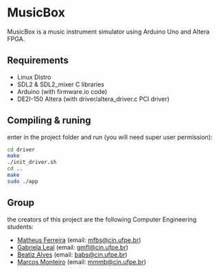# MusicBox
 MusicBox is a music instrument simulator using Arduino Uno and Altera FPGA.

## Requirements
 * Linux Distro
 * SDL2 & SDL2_mixer C libraries
 * Arduino (with firmware.io code)
 * DE2I-150 Altera (with driver/altera_driver.c PCI driver)

## Compiling & runing
 enter in the project folder and run (you will need super user permission):
 ```bash
 cd driver
 make
 ./init_driver.sh
 cd ..
 make
 sudo ./app
 ```
## Group
 the creators of this project are the following Computer Engineering students:
 * [Matheus Ferreira](https://github.com/mfbsouza) (email: mfbs@cin.ufpe.br)
 * [Gabriela Leal](https://github.com/gabrielaleal) (email: gmfl@cin.ufpe.br)
 * [Beatiz Alves](https://github.com/biaalves) (email: babs@cin.ufpe.br)
 * [Marcos Monteiro](https://github.com/marcosmmb) (email: mmmb@cin.ufpe.br)
